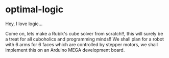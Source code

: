 # optimal-logic
Hey, I love logic...

Come on, lets make a Rubik's cube solver from scratch!!, this will surely be a treat for all cuboholics and programming minds!!
We shall plan for a robot with 6 arms for 6 faces which are controlled by stepper motors, we shall implement this on an Arduino MEGA development board.
